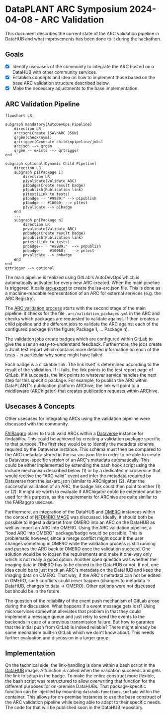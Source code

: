 # DataPLANT ARC Symposium 2024-04-08 - ARC Validation

This document describes the current state of the ARC validation pipeline in DataHUB and what improvements has been done to it during the hackathon. 

## Goals

- [x] Identify usecases of the community to integrate the ARC hosted on a DataHUB with other community services.
- [x] Establish concepts and idea on how to implement those based on the base ARC validation structure described below.
- [x] Make the necessary adjustments to the base implementation.

## ARC Validation Pipeline

```mermaid
flowchart LR;

subgraph mandatory[AutoDevOps Pipeline]
    direction LR
    arcjson(Create ISA\nARC JSON)
    qrgen(Check\nyml)
    qrtrigger(Generate child\npipeline/jobs)
    arcjson --> qrgen
    qrgen -- exists --> qrtrigger
end

subgraph optional[Dynamic Child Pipeline]
    direction LR
    subgraph p1[Package 1]
        direction LR
        p1validate(Validate ARC)
        p1badge(Create result badge)
        p1publish(Publication link)
        p1test(Link to tests)
        p1badge -- "#9989;" --> p1publish
        p1badge -- #10060; --> p1test
        p1validate --> p1badge
    end
    ...
    subgraph pn[Package n]
        direction LR
        pnvalidate(Validate ARC)
        pnbadge(Create result badge)
        pnpublish(Publication link)
        pntest(Link to tests)
        pnbadge--   "#9989;"  --> pnpublish
        pnbadge--   #10060;   --> pntest
        pnvalidate --> pnbadge
    end
end
qrtrigger --> optional

```

The main pipeline is realized using GitLab's AutoDevOps which is automatically activated for every new ARC created. When the main pipeline is triggered, it calls [arc-export](https://github.com/nfdi4plants/arc-export) to create the isa-arc.json file. This is done as a machine-readable representation of an ARC for external services (e.g. the ARC Registry).

The [ARC validation process](https://github.com/nfdi4plants/ARC-specification/blob/validation-specs/ARC%20specification.md#mechanisms-for-arc-quality-control) starts with the second stage of the main pipeline: it checks for the file `.arc/validation_packages.yml` in the ARC and checks which packages are requested to validate against. If then creates a child pipeline and the different jobs to validate the ARC against each of the configured package (in the figure, Package 1, ... Package n).

The validation jobs create badges which are configured within GitLab to give the user an easy-to-understand feedback. Furthermore, the jobs create a JUnit test report which contains more detailed information on each of the tests - in particular why some might have failed.

Each badge is a clickable link. The link itself is determined according to the result of the validation. If it fails, the link points to the test report page of GitLab. If it succeeds, the link points to whatever service handles the next step for this specific package. For example, to publish the ARC within DataPLANT's publication platform ARChive, the link will point to a middleware (ARChigator) that creates publication requests within ARChive.

## Usecases & Concepts

Other usecases for integrating ARCs using the validation pipeline were discussed with the community.

[FAIRaggro](https://fairagro.net) plans to track valid ARCs within a [Dataverse](https://dataverse.org) instance for findability. This could be achieved by creating a validation package specific to that purpose. The first step would be to identify the metadata schema required by the Dataverse instance. This schema must then be compared to the ARC metadata stored in the isa-arc.json file in order to be able to create a Dataverse-specific version of an ARC's metadata automatically. This could be either implemented by extending the bash hook script using the include mechanism described below (1) or by a dedicated microservice that would receive the "ARC valid" event and infer the metadata required by Dataverse from the isa-arc.json (similar to ARChigator) (2). After the successful validation of an ARC, the badge link could then point to either (1) or (2). It might be worth to evaluate if ARChigator could be extended and be used for this purpose, as the requirements for ARChive are quite similar to the FAIRaggro usecase.

Furthermore, an integration of the DataHUB and [OMERO](https://www.openmicroscopy.org/omero/) instances within the context of [NFDI4BIOIMAGE](https://nfdi4bioimage.de) was discussed. Ideally, it should both be possible to ingest a dataset from OMERO into an ARC on the DataHUB as well as import an ARC into OMERO. Using the ARC validation pipeline, a "load ARC into OMERO" package/badge would be possible. This is problematic however, since a merge conflict might occur if the user changes something in OMERO while the validation process is still running and pushes the ARC back to OMERO once the validation succeed. One solution would be to loosen the requirements and make it one-way only which is not really a good option. Another open question was whether the imaging data in OMERO has to be cloned to the DataHUB or not. If not, one idea could be to just track an ARC's metadata on the DataHUB and keep the imaging data on OMERO. That way, if the ARC's metadata can not be edited in OMERO, such conflicts could never happen (changes to metadata -> DataHUB, changes to data -> OMERO). Other options were not discussed but should be in the future.

The question of the reliability of the event push mechanism of GitLab arose during the discussion. What happens if a event message gets lost? Using microservices somewhat alleviates that problem in that they could implement a message queue and just retry to send the events to the backends in case of a previous transmission failure. But how to garantee that the initial push from GitLab is indeed reliable? There might already be some mechanism built-in GitLab which we don't know about. This needs further evaluation and discussion in a larger group.

## Implementation
On the technical side, the link-handling is done within a bash script in the [DataHUB](https://github.com/nfdi4plants/DataHUB) image. A function is called when the validation succeeds and gets the link to setup in the badge. To make the entire construct more flexible, the bash script was restructured to allow overwriting that function for the different purposes for on-premise DataHUBs. That package-specific function can be injected by mounting `datahub-functions.include` within the container. This allows for on-premise instances to use the base construct of the ARC validation pipeline while being able to adapt to their specific needs. The code for that will be published soon in the DataHUB repository.
